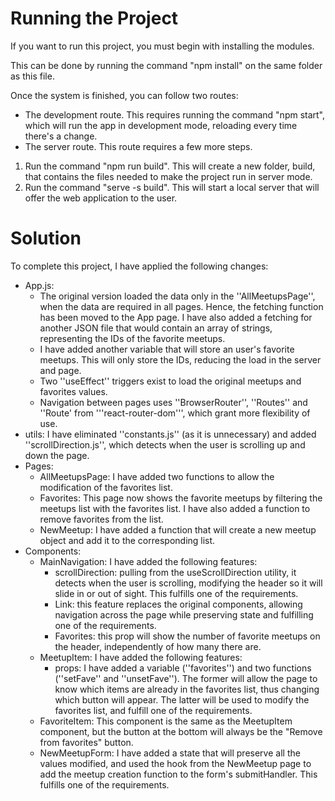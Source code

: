 # Running the Project

If you want to run this project, you must begin with installing the modules.

This can be done by running the command "npm install" on the same folder as this file.

Once the system is finished, you can follow two routes:
- The development route. This requires running the command "npm start", which will run the app in development mode, reloading every time there's a change.
- The server route. This route requires a few more steps.
1. Run the command "npm run build". This will create a new folder, build, that contains the files needed to make the project run in server mode.
2. Run the command "serve -s build". This will start a local server that will offer the web application to the user.

# Solution
To complete this project, I have applied the following changes:
- App.js: 
  * The original version loaded the data only in the ''AllMeetupsPage'', when the data are required in all pages. Hence, the fetching function has been moved to the App page. I have also added a fetching for another JSON file that would contain an array of strings, representing the IDs of the favorite meetups.
  * I have added another variable that will store an user's favorite meetups. This will only store the IDs, reducing the load in the server and page.
  * Two ''useEffect'' triggers exist to load the original meetups and favorites values.
  * Navigation between pages uses ''BrowserRouter'', ''Routes'' and ''Route' from '''react-router-dom''', which grant more flexibility of use.  
- utils: I have eliminated ''constants.js'' (as it is unnecessary) and added ''scrollDirection.js'', which detects when the user is scrolling up and down the page.
- Pages:
  * AllMeetupsPage: I have added two functions to allow the modification of the favorites list.
  * Favorites: This page now shows the favorite meetups by filtering the meetups list with the favorites list. I have also added a function to remove favorites from the list.
  * NewMeetup: I have added a function that will create a new meetup object and add it to the corresponding list.
- Components:
  * MainNavigation: I have added the following features:
    - scrollDirection: pulling from the useScrollDirection utility, it detects when the user is scrolling, modifying the header so it will slide in or out of sight. This fulfills one of the requirements.
    - Link: this feature replaces the original <a> components, allowing navigation across the page while preserving state and fulfilling one of the requirements.
    - Favorites: this prop will show the number of favorite meetups on the header, independently of how many there are.
  * MeetupItem: I have added the following features:
    - props: I have added a variable (''favorites'') and two functions (''setFave'' and ''unsetFave''). The former will allow the page to know which items are already in the favorites list, thus changing which button will appear. The latter will be used to modify the favorites list, and fulfill one of the requirements.
  * FavoriteItem: This component is the same as the MeetupItem component, but the button at the bottom will always be the "Remove from favorites" button.
  * NewMeetupForm: I have added a state that will preserve all the values modified, and used the hook from the NewMeetup page to add the meetup creation function to the form's submitHandler. This fulfills one of the requirements.
